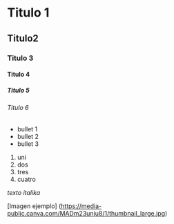 # Titulo 1 
## Titulo2 
### Titulo 3
#### Titulo 4
##### Titulo 5 
###### Titulo 6

* bullet 1
* bullet 2
* bullet 3
  
1. uni
2. dos
3. tres
4. cuatro 


_texto italika_

[Imagen ejemplo]
(https://media-public.canva.com/MADm23unju8/1/thumbnail_large.jpg)
